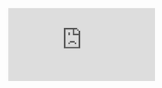 <iframe src="https://tryhackme.com/api/v2/badges/public-profile?userPublicId=1447656" style='border:none;'></iframe>

